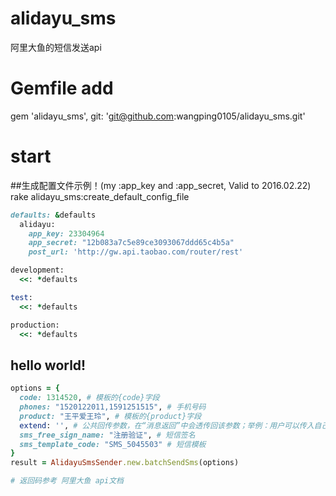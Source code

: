 # alidayu_sms
阿里大鱼的短信发送api

# Gemfile add
gem 'alidayu_sms', git: 'git@github.com:wangping0105/alidayu_sms.git'

# start
##生成配置文件示例！(my :app_key and :app_secret, Valid to 2016.02.22)
rake alidayu_sms:create_default_config_file
```ruby
defaults: &defaults
  alidayu:
    app_key: 23304964
    app_secret: "12b083a7c5e89ce3093067ddd65c4b5a"
    post_url: 'http://gw.api.taobao.com/router/rest'

development:
  <<: *defaults

test:
  <<: *defaults

production:
  <<: *defaults
```
## hello world!
```ruby
options = {
  code: 1314520, # 模板的{code}字段
  phones: "1520122011,1591251515", # 手机号码
  product: "王平爱王玲", # 模板的{product}字段
  extend: '', # 公共回传参数，在“消息返回”中会透传回该参数；举例：用户可以传入自己下级的会员ID，在消息返回时，该会员ID会包含在内，用户可以根据该会员ID识别是哪位会员使用了你的应用
  sms_free_sign_name: "注册验证", # 短信签名
  sms_template_code: "SMS_5045503" # 短信模板
}
result = AlidayuSmsSender.new.batchSendSms(options)

# 返回码参考 阿里大鱼 api文档
```